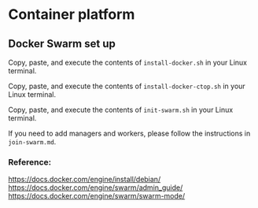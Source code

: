 # Container platform

## Docker Swarm set up 

Copy, paste, and execute the contents of `install-docker.sh` in your Linux terminal.

Copy, paste, and execute the contents of `install-docker-ctop.sh` in your Linux terminal.

Copy, paste, and execute the contents of `init-swarm.sh` in your Linux terminal.

If you need to add managers and workers, please follow the instructions in `join-swarm.md`.


### Reference:
https://docs.docker.com/engine/install/debian/
https://docs.docker.com/engine/swarm/admin_guide/
https://docs.docker.com/engine/swarm/swarm-mode/